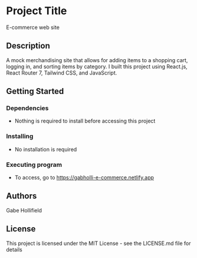 # Project Title
E-commerce web site

## Description
A mock merchandising site that allows for adding items to a shopping cart, logging in, and sorting items by category.
I built this project using React.js, React Router 7, Tailwind CSS, and JavaScript.

## Getting Started
### Dependencies
- Nothing is required to install before accessing this project
### Installing
- No installation is required
### Executing program
- To access, go to https://gabholli-e-commerce.netlify.app

## Authors
Gabe Hollifield

## License
This project is licensed under the MIT License - see the LICENSE.md file for details
